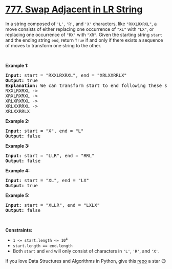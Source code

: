 # [777. Swap Adjacent in LR String][title]

<p>In a string composed of <code>'L'</code>, <code>'R'</code>, and <code>'X'</code> characters, like <code>"RXXLRXRXL"</code>, a move consists of either replacing one occurrence of <code>"XL"</code> with <code>"LX"</code>, or replacing one occurrence of <code>"RX"</code> with <code>"XR"</code>. Given the starting string <code>start</code> and the ending string <code>end</code>, return <code>True</code> if and only if there exists a sequence of moves to transform one string to the other.</p>
<p> </p>
<p><strong>Example 1:</strong></p>
<pre><strong>Input:</strong> start = "RXXLRXRXL", end = "XRLXXRRLX"
<strong>Output:</strong> true
<strong>Explanation:</strong> We can transform start to end following these steps:
RXXLRXRXL -&gt;
XRXLRXRXL -&gt;
XRLXRXRXL -&gt;
XRLXXRRXL -&gt;
XRLXXRRLX
</pre>
<p><strong>Example 2:</strong></p>
<pre><strong>Input:</strong> start = "X", end = "L"
<strong>Output:</strong> false
</pre>
<p><strong>Example 3:</strong></p>
<pre><strong>Input:</strong> start = "LLR", end = "RRL"
<strong>Output:</strong> false
</pre>
<p><strong>Example 4:</strong></p>
<pre><strong>Input:</strong> start = "XL", end = "LX"
<strong>Output:</strong> true
</pre>
<p><strong>Example 5:</strong></p>
<pre><strong>Input:</strong> start = "XLLR", end = "LXLX"
<strong>Output:</strong> false
</pre>
<p> </p>
<p><strong>Constraints:</strong></p>
<ul>
<li><code>1 &lt;= start.length &lt;= 10<sup>4</sup></code></li>
<li><code>start.length == end.length</code></li>
<li>Both <code>start</code> and <code>end</code> will only consist of characters in <code>'L'</code>, <code>'R'</code>, and <code>'X'</code>.</li>
</ul>


If you love Data Structures and Algorithms in Python, give this [repo][me] a star :wink:

[title]: https://leetcode.com/problems/swap-adjacent-in-lr-string
[me]: https://github.com/bumblebee211196/awesome-python-leetcode